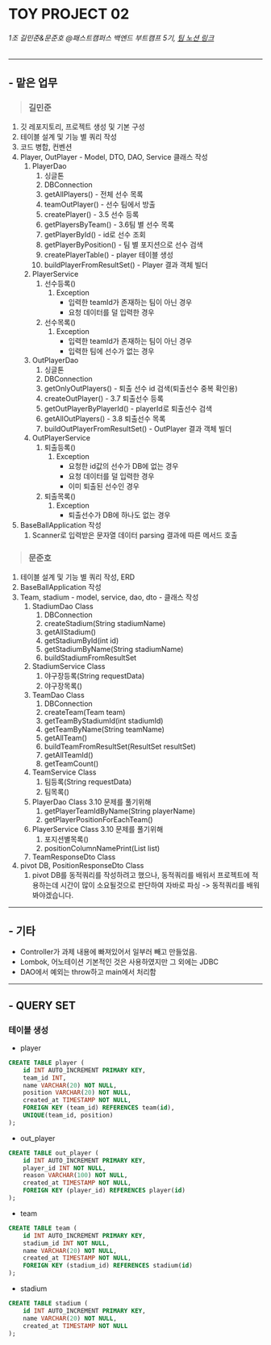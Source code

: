 # TOY PROJECT 02
###### 1조 길민준&문준호 @패스트캠퍼스 백엔드 부트캠프 5기, [팀 노션 링크](https://www.notion.so/1-78aa86c31d4842b0ab798de3dfc4dcc9?pvs=4)

---
## - 맡은 업무
>### 길민준
1. 깃 레포지토리, 프로젝트 생성 및 기본 구성
2. 테이블 설계 및 기능 별 쿼리 작성
3. 코드 병합, 컨벤션
4. Player, OutPlayer - Model, DTO, DAO, Service 클래스 작성
   1. PlayerDao
      1. 싱글톤
      2. DBConnection
      3. getAllPlayers() - 전체 선수 목록
      4. teamOutPlayer() - 선수 팀에서 방출
      5. createPlayer() - 3.5 선수 등록
      6. getPlayersByTeam() - 3.6팀 별 선수 목록
      7. getPlayerById() - id로 선수 조회
      8. getPlayerByPosition() - 팀 별 포지션으로 선수 검색
      9. createPlayerTable() - player 테이블 생성
      10. buildPlayerFromResultSet() - Player 결과 객체 빌더
   2. PlayerService
      1. 선수등록()
         1. Exception
            - 입력한 teamId가 존재하는 팀이 아닌 경우
            - 요청 데이터를 덜 입력한 경우
      2. 선수목록()
         1. Exception 
            - 입력한 teamId가 존재하는 팀이 아닌 경우
            - 입력한 팀에 선수가 없는 경우
   3. OutPlayerDao
      1. 싱글톤
      2. DBConnection
      3. getOnlyOutPlayers() - 퇴출 선수 id 검색(퇴출선수 중복 확인용)
      4. createOutPlayer() - 3.7 퇴출선수 등록
      5. getOutPlayerByPlayerId() - playerId로 퇴출선수 검색
      6. getAllOutPlayers() - 3.8 퇴출선수 목록 
      7. buildOutPlayerFromResultSet() - OutPlayer 결과 객체 빌더
   4. OutPlayerService
      1. 퇴출등록()
         1. Exception
            - 요청한 id값의 선수가 DB에 없는 경우
            - 요청 데이터를 덜 입력한 경우
            - 이미 퇴출된 선수인 경우
      2. 퇴출목록()
         1. Exception
            - 퇴출선수가 DB에 하나도 없는 경우
5. BaseBallApplication 작성
   1. Scanner로 입력받은 문자열 데이터 parsing 결과에 따른 메서드 호출

>### 문준호
1. 테이블 설계 및 기능 별 쿼리 작성, ERD 
2. BaseBallApplication 작성
3. Team, stadium - model, service, dao, dto - 클래스 작성
   1. StadiumDao Class
      1. DBConnection
      2. createStadium(String stadiumName)
      3. getAllStadium()
      4. getStadiumById(int id)
      5. getStadiumByName(String stadiumName)
      6. buildStadiumFromResultSet
   2. StadiumService Class
      1. 야구장등록(String requestData)
      2. 야구장목록()
   3. TeamDao Class
      1. DBConnection
      2. createTeam(Team team)
      3. getTeamByStadiumId(int stadiumId)
      4. getTeamByName(String teamName)
      5. getAllTeam()
      6. buildTeamFromResultSet(ResultSet resultSet)
      7. getAllTeamId()
      8. getTeamCount()
   4. TeamService Class
      1. 팀등록(String requestData)
      2. 팀목록()
   5. PlayerDao Class 3.10 문제를 풀기위해 
      1. getPlayerTeamIdByName(String playerName)
      2. getPlayerPositionForEachTeam()
   6. PlayerService Class 3.10 문제를 풀기위해 
      1. 포지션별목록()
      2. positionColumnNamePrint(List<PositionResponseDto> list)
   7. TeamResponseDto Class
4. pivot DB, PositionResponseDto Class
   1. pivot DB를 동적쿼리를 작성하려고 했으나, 동적쿼리를 배워서 프로젝트에 적용하는데 시간이 많이 소요될것으로 판단하여 자바로 파싱 -> 동적쿼리를 배워봐야겠습니다.


---
## - 기타
- Controller가 과제 내용에 빠져있어서 일부러 빼고 만들었음.
- Lombok, 어노테이션 기본적인 것은 사용하였지만 그 외에는 JDBC
- DAO에서 예외는 throw하고 main에서 처리함
---

## - QUERY SET
### 테이블 생성
* player
```sql
CREATE TABLE player (
    id INT AUTO_INCREMENT PRIMARY KEY,
    team_id INT,
    name VARCHAR(20) NOT NULL,
    position VARCHAR(20) NOT NULL,
    created_at TIMESTAMP NOT NULL,
    FOREIGN KEY (team_id) REFERENCES team(id),
    UNIQUE(team_id, position)
);
```
* out_player
```sql
CREATE TABLE out_player (
    id INT AUTO_INCREMENT PRIMARY KEY,
    player_id INT NOT NULL,
    reason VARCHAR(100) NOT NULL,
    created_at TIMESTAMP NOT NULL,
    FOREIGN KEY (player_id) REFERENCES player(id)
);
```
* team
```sql
CREATE TABLE team (
    id INT AUTO_INCREMENT PRIMARY KEY,
    stadium_id INT NOT NULL,
    name VARCHAR(20) NOT NULL,
    created_at TIMESTAMP NOT NULL,
    FOREIGN KEY (stadium_id) REFERENCES stadium(id)
);
```
* stadium
```sql
CREATE TABLE stadium (
    id INT AUTO_INCREMENT PRIMARY KEY,
    name VARCHAR(20) NOT NULL,
    created_at TIMESTAMP NOT NULL
);
```
